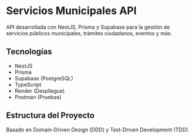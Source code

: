 # Servicios Municipales API

API desarrollada con NestJS, Prisma y Supabase para la gestión de servicios públicos municipales, trámites ciudadanos, eventos y más.

## Tecnologías
- NestJS
- Prisma
- Supabase (PostgreSQL)
- TypeScript
- Render (Despliegue)
- Postman (Pruebas)

## Estructura del Proyecto
Basado en Domain-Driven Design (DDD) y Test-Driven Development (TDD).
